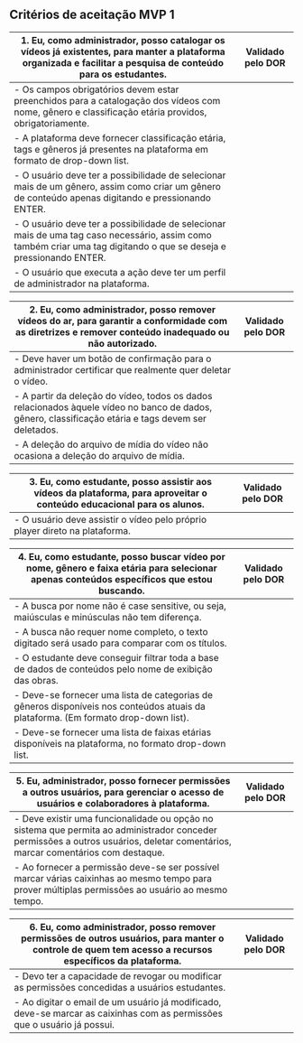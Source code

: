 ## Critérios de aceitação MVP 1

|1. Eu, como administrador, posso catalogar os vídeos já existentes, para manter a plataforma organizada e facilitar a pesquisa de conteúdo para os estudantes.| Validado pelo DOR 
|------------|------|
|- Os campos obrigatórios devem estar preenchidos para a catalogação dos vídeos com nome, gênero e classificação etária providos, obrigatoriamente.| 
|- A plataforma deve fornecer classificação etária, tags e gêneros já presentes na plataforma em formato de drop-down list.| 
|- O usuário deve ter a possibilidade de selecionar mais de um gênero, assim como criar um gênero de conteúdo apenas digitando e pressionando ENTER.|
|- O usuário deve ter a possibilidade de selecionar mais de uma tag caso necessário, assim como também criar uma tag digitando o que se deseja e pressionando ENTER. |
|- O usuário que executa a ação deve ter um perfil de administrador na plataforma.

|2. Eu, como administrador, posso remover vídeos do ar, para garantir a conformidade com as diretrizes e remover conteúdo inadequado ou não autorizado.| Validado pelo DOR|
|------------|------|
|- Deve haver um botão de confirmação para o administrador certificar que realmente quer deletar o vídeo.|
|- A partir da deleção do vídeo, todos os dados relacionados àquele vídeo no banco de dados, gênero, classificação etária e tags devem ser deletados.|
|- A deleção do arquivo de mídia do vídeo não ocasiona a deleção do arquivo de mídia.|

|3. Eu, como estudante, posso assistir aos vídeos da plataforma, para aproveitar o conteúdo educacional para os alunos.|Validado pelo DOR|
|------------|------|
|- O usuário deve assistir o vídeo pelo próprio player direto na plataforma.|

|4. Eu, como estudante, posso buscar vídeo por nome, gênero e faixa etária para selecionar apenas conteúdos específicos que estou buscando.|Validado pelo DOR|
|------------|------|
|- A busca por nome não é case sensitive, ou seja, maiúsculas e minúsculas não tem diferença.|
|- A busca não requer nome completo, o texto digitado será usado para comparar com os títulos.|
|- O estudante deve conseguir filtrar toda a base de dados de conteúdos pelo nome de exibição das obras. |
|- Deve-se fornecer uma lista de categorias de gêneros disponíveis nos conteúdos atuais da plataforma. (Em formato drop-down list).|
|- Deve-se fornecer uma lista de faixas etárias disponíveis na plataforma, no formato drop-down list. |

|5. Eu, administrador, posso fornecer permissões a outros usuários, para gerenciar o acesso de usuários e colaboradores à plataforma.|Validado pelo DOR|
|------------|------|
|- Deve existir uma funcionalidade ou opção no sistema que permita ao administrador conceder permissões a outros usuários, deletar comentários, marcar comentários com destaque.|
|- Ao fornecer a permissão deve-se ser possível marcar várias caixinhas ao mesmo tempo para prover múltiplas permissões ao usuário ao mesmo tempo.|

|6. Eu, como administrador, posso remover permissões de outros usuários, para manter o controle de quem tem acesso a recursos específicos da plataforma.|Validado pelo DOR|
|------------|------|
|- Devo ter a capacidade de revogar ou modificar as permissões concedidas a usuários estudantes.|
|- Ao digitar o email de um usuário já modificado, deve-se marcar as caixinhas com as permissões que o usuário já possui.|







